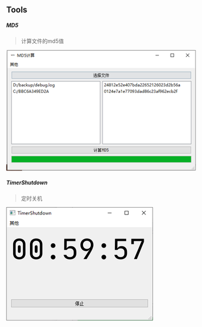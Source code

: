## Tools

##### MD5

> 计算文件的md5值

![md5](img/md5.png)

##### TimerShutdown

> 定时关机

![timerShutdown](img/timerShutdown.png)